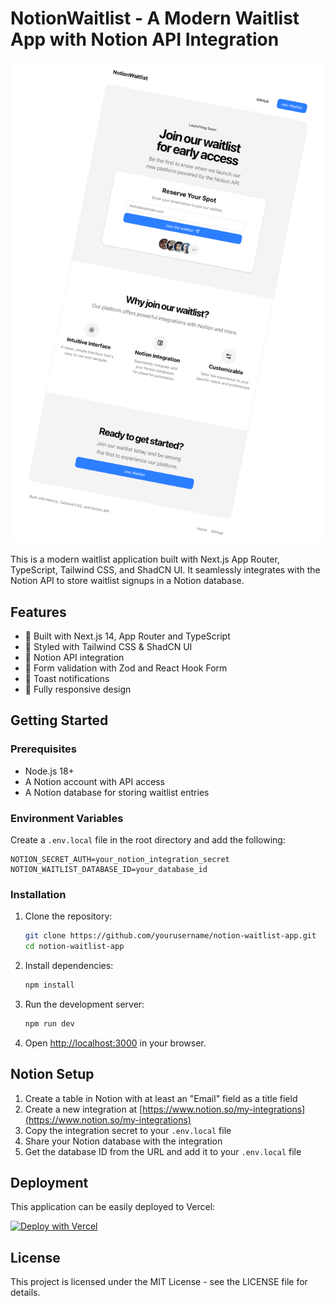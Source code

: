 # NotionWaitlist - A Modern Waitlist App with Notion API Integration

![NotionWaitlist](./public/readme.png)

This is a modern waitlist application built with Next.js App Router, TypeScript, Tailwind CSS, and ShadCN UI. It seamlessly integrates with the Notion API to store waitlist signups in a Notion database.

## Features

- 🚀 Built with Next.js 14, App Router and TypeScript
- 💅 Styled with Tailwind CSS & ShadCN UI
- 🔄 Notion API integration
- 📝 Form validation with Zod and React Hook Form
- 🔔 Toast notifications
- 📱 Fully responsive design

## Getting Started

### Prerequisites

- Node.js 18+
- A Notion account with API access
- A Notion database for storing waitlist entries

### Environment Variables

Create a `.env.local` file in the root directory and add the following:

```
NOTION_SECRET_AUTH=your_notion_integration_secret
NOTION_WAITLIST_DATABASE_ID=your_database_id
```

### Installation

1. Clone the repository:

   ```bash
   git clone https://github.com/yourusername/notion-waitlist-app.git
   cd notion-waitlist-app
   ```

2. Install dependencies:

   ```bash
   npm install
   ```

3. Run the development server:

   ```bash
   npm run dev
   ```

4. Open [http://localhost:3000](http://localhost:3000) in your browser.

## Notion Setup

1. Create a table in Notion with at least an "Email" field as a title field
2. Create a new integration at [https://www.notion.so/my-integrations](https://www.notion.so/my-integrations)
3. Copy the integration secret to your `.env.local` file
4. Share your Notion database with the integration
5. Get the database ID from the URL and add it to your `.env.local` file

## Deployment

This application can be easily deployed to Vercel:

[![Deploy with Vercel](https://vercel.com/button)](https://vercel.com/new/clone?repository-url=https%3A%2F%2Fgithub.com%2Fyourusername%2Fnotion-waitlist-app)

## License

This project is licensed under the MIT License - see the LICENSE file for details.
